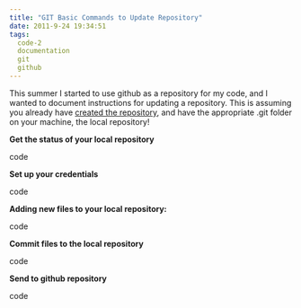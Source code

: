 ```yaml
---
title: "GIT Basic Commands to Update Repository"
date: 2011-9-24 19:34:51
tags:
  code-2
  documentation
  git
  github
---
```



This summer I started to use github as a repository for my code, and I wanted to document instructions for updating a repository. This is assuming you already have [created the repository](http://help.github.com/create-a-repo/), and have the appropriate .git folder on your machine, the local repository!

**Get the status of your local repository**

code

**Set up your credentials**

code

**Adding new files to your local repository:**

code

**Commit files to the local repository**

code

**Send to github repository**

code


